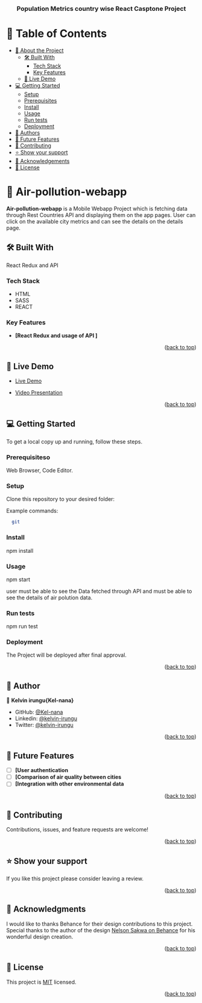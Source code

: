 <a name="readme-top"></a>

<div align="center">
  
  <br/>

  <h3><b>Population Metrics country wise React Casptone Project</b></h3>

</div>

# 📗 Table of Contents

- [📖 About the Project](#about-project)
  - [🛠 Built With](#built-with)
    - [Tech Stack](#tech-stack)
    - [Key Features](#key-features)
  - [🚀 Live Demo](#live-demo)
- [💻 Getting Started](#getting-started)
  - [Setup](#setup)
  - [Prerequisites](#prerequisites)
  - [Install](#install)
  - [Usage](#usage)
  - [Run tests](#run-tests)
  - [Deployment](#triangular_flag_on_post-deployment)
- [👥 Authors](#authors)
- [🔭 Future Features](#future-features)
- [🤝 Contributing](#contributing)
- [⭐️ Show your support](#support)
- [🙏 Acknowledgements](#acknowledgements)
- [📝 License](#license)

# 📖 Air-pollution-webapp <a name="about-project"></a>

**Air-pollution-webapp** is a Mobile Webapp Project which is fetching  data through Rest Countries API and displaying them on the app pages. User can click on the available city metrics and can see the details on the details page. 

## 🛠 Built With <a name="built-with"></a>

React Redux and API 

### Tech Stack <a name="tech-stack"></a>
- HTML
- SASS
- REACT
### Key Features <a name="key-features"></a>

- **[React Redux and usage of API ]**

<p align="right">(<a href="#readme-top">back to top</a>)</p>

## 🚀 Live Demo <a name="live-demo"> </a>
- [Live Demo]()

- [Video Presentation]()

<p align="right">(<a href="#readme-top">back to top</a>)</p>

## 💻 Getting Started <a name="getting-started"></a>

To get a local copy up and running, follow these steps.

### Prerequisiteso
 
Web Browser, Code Editor.

### Setup

Clone this repository to your desired folder:

Example commands:

```sh
  git   
```

### Install
npm install

### Usage
npm start

user must be able to see the Data fetched through API and must be able to see the details of air polution data.  

### Run tests
npm run test


### Deployment
The Project will be deployed after final approval.

<p align="right">(<a href="#readme-top">back to top</a>)</p>

## 👥 Author <a name="authors"></a>


👤 **Kelvin irungu{Kel-nana}**

- GitHub: [@Kel-nana](https://github.com/Kel-nana)
- Linkedin: [@kelvin-irungu](https://www.linkedin.com/in/kelvin-irungu-838923249/)
- Twitter: [@kelvin-irungu](https://twitter.com/home)

<p align="right">(<a href="#readme-top">back to top</a>)</p>

## 🔭 Future Features <a name="future-features"></a>

- [ ] **[User authentication**
- [ ] **[Comparison of air quality between cities**
- [ ] **[Integration with other environmental data**
<p align="right">(<a href="#readme-top">back to top</a>)</p>

## 🤝 Contributing <a name="contributing"></a>

Contributions, issues, and feature requests are welcome!

<p align="right">(<a href="#readme-top">back to top</a>)</p>

## ⭐️ Show your support <a name="support"></a>

If you like this project please consider leaving a review.

<p align="right">(<a href="#readme-top">back to top</a>)</p>

## 🙏 Acknowledgments <a name="acknowledgements"></a>

I would like to thanks Behance for their design contributions to this project. Special thanks to the author of the design [Nelson Sakwa on Behance](https://www.behance.net/sakwadesignstudio) for his wonderful design creation.

<p align="right">(<a href="#readme-top">back to top</a>)</p>

## 📝 License <a name="license"></a>

This project is [MIT](https://github.com/LoviMadaan/react-capstone/blob/air-pollution/LICENSE) licensed.

<p align="right">(<a href="#readme-top">back to top</a>)</p>
<a name="readme-top"></a>
